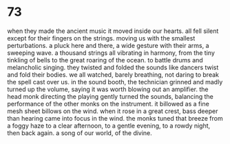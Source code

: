 # 73

when they made the ancient music it moved inside our hearts. all fell silent except for their fingers on the strings. moving us with the smallest perturbations. a pluck here and there, a wide gesture with their arms, a sweeping wave. a thousand strings all vibrating in harmony, from the tiny tinkling of bells to the great roaring of the ocean. to battle drums and melancholic singing. they twisted and folded the sounds like dancers twist and fold their bodies. we all watched, barely breathing, not daring to break the spell cast over us. in the sound booth, the technician grinned and madly turned up the volume, saying it was worth blowing out an amplifier. the head monk directing the playing gently turned the sounds, balancing the performance of the other monks on the instrument. it billowed as a fine mesh sheet billows on the wind. when it rose in a great crest, bass deeper than hearing came into focus in the wind. the monks tuned that breeze from a foggy haze to a clear afternoon, to a gentle evening, to a rowdy night, then back again. a song of our world, of the divine. 